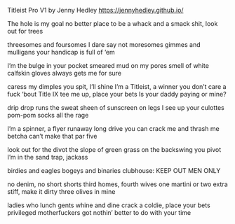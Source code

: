Titleist Pro V1 by Jenny Hedley https://jennyhedley.github.io/

The hole is my goal
no better place to be
a whack and a smack
shit, look out for trees

threesomes and foursomes
I dare say not moresomes
gimmes and mulligans
your handicap is full of ‘em

I’m the bulge in your pocket
smeared mud on my pores
smell of white calfskin gloves
always gets me for sure

caress my dimples
you spit, I’ll shine 
I’m a Titleist, a winner
you don’t care a fuck ‘bout Title IX
tee me up, place your bets
Is your daddy paying or mine?

drip drop runs the sweat
sheen of sunscreen on legs
I see up your culottes
pom-pom socks all the rage

I’m a spinner, a flyer
runaway long drive
you can crack me 
and thrash me
betcha can’t make that par five

look out for the divot
the slope of green grass
on the backswing you pivot
I’m in the sand trap, jackass

birdies and eagles 
bogeys and binaries
clubhouse: KEEP OUT
MEN ONLY

no denim, no short shorts
third homes, fourth wives
one martini or two 
extra stiff, make it dirty
three olives in mine

ladies who lunch
gents whine and dine
crack a coldie, place your bets
privileged motherfuckers
got nothin’ better to do with your time